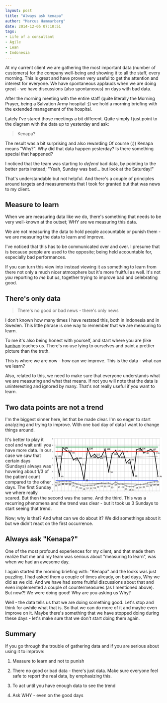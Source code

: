 ```yaml
---
layout: post
title: "Always ask kenapa"
author: "Marcus Hammarberg"
date: 2014-12-05 07:10:51
tags:
- Life of a consultant
- Agile
- Lean
- Indonesia
---
```

At my current client we are gathering the most important data (number of customers) for the company well-being and showing it to all the staff, every morning. This is great and have proven very useful to get the attention and interest for everyone.
We have spontaneous applauds when we are doing great - we have discussions (also spontaneous) on days with bad data.

After the morning meeting with the entire staff (quite literally the Morning Prayer, being a Salvation Army hospital :)) we hold a morning briefing with the extended management of the hospital.

Lately I've stared those meetings a bit different. Quite simply I just point to the diagram with the data up to yesterday and ask:
<blockquote>Kenapa?</blockquote>
The result was a bit surprising and also rewarding
<!-- excerpt-end -->
Of course (:)) Kenapa means "Why?". Why did that data happen yesterday? Is there something special that happened?

I noticed that the team was starting to _defend_ bad data, by pointing to the better parts instead; "Yeah, Sunday was bad... but look at the Saturday!"

That's understandable but not helpful. And there's a couple of principles around targets and measurements that I took for granted but that was news to my client.

## Measure to learn
When we are measuring data like we do, there's something that needs to be very well-known at the outset; WHY are we measuring this data.

We are not measuring the data to hold people accountable or punish them - we are measuring the data to learn and improve.

I've noticed that this has to be communicated over and over. I presume that is because people are used to the opposite; being held accountable for, especially bad performances.

If you can turn this view into instead viewing it as something to learn from there not only a much nicer atmosphere but it's more fruitful as well. It's not _you_ reporting to _me_ but _us_, together trying to improve bad and celebrating good.

## There's only data
<blockquote>There's no good or bad news - there's only news</blockquote>
I don't known how many times I have restated this, both in Indonesia and in Sweden. This little phrase is one way to remember that we are measuring to learn.

To me it's also being honest with yourself, and start where you are (like [kanban](http://bit.ly/theKanbanBook) teaches us. There's no use lying to ourselves and paint a prettier picture than the truth.

This is where we are now - how can we improve. This is the data - what can we learn?

Also, related to this, we need to make sure that everyone understands what we are measuring and what that means. If not you will note that the data is uninteresting and ignored by many. That's not really useful if you want to learn.

## Two data points are not a trend
I'm the biggest sinner here, let that be made clear. I'm so eager to start analyzing and trying to improve. With one bad day of data I want to change things around.

<img src="/img/monthlydiagram.jpg" width="70%" style="float:right" />
 It's better to play it cool and wait until you have more data. In our case we saw that certain days (Sundays) always was hovering about 1/3 of the patient count compared to the other days.
The first Sunday we where really scared. But then the second was the same. And the third. This was a recurring phenomena and the trend was clear - but it took us 3 Sundays to start seeing that trend.

Now; why is that? And what can we do about it? We did somethings about it but we didn't react on the first occurrence.

## Always ask "Kenapa?"
One of the most profound experiences for my client, and that made them realize that me and my team was serious about "measuring to learn", was when we had an awesome day.

I again started the morning briefing with: "Kenapa" and the looks was just puzzling. I had asked them a couple of times already, on bad days, Why we did as we did. And we have had some fruitful discussions about that and even implemented a couple of countermeasures (as I mentioned above). But now?! We were doing good! Why are you asking us Why?

Well - the data tells us that we are doing something good. Let's stop and think for awhile what that is. So that we can do more of it and maybe even improve on it. Maybe there's something that we have stopped doing during these days - let's make sure that we don't start doing them again.

## Summary
If you go through the trouble of gathering data and if you are serious about using it to improve:

1. Measure to learn and not to punish

2. There no good or bad data - there's just data. Make sure everyone feel safe to report the real data, by emphasizing this.

3. To act until you have enough data to see the trend

4. Ask WHY - even on the good days
